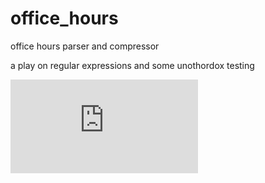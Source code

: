office\_hours
============

office hours parser and compressor

a play on regular expressions and some unothordox testing

![example](https://upload.got.delivery/uploads/bar.html)

